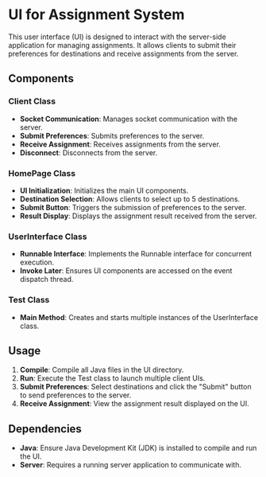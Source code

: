 # UI for Assignment System

This user interface (UI) is designed to interact with the server-side application for managing assignments. It allows clients to submit their preferences for destinations and receive assignments from the server.

## Components

### Client Class

- **Socket Communication**: Manages socket communication with the server.
- **Submit Preferences**: Submits preferences to the server.
- **Receive Assignment**: Receives assignments from the server.
- **Disconnect**: Disconnects from the server.

### HomePage Class

- **UI Initialization**: Initializes the main UI components.
- **Destination Selection**: Allows clients to select up to 5 destinations.
- **Submit Button**: Triggers the submission of preferences to the server.
- **Result Display**: Displays the assignment result received from the server.

### UserInterface Class

- **Runnable Interface**: Implements the Runnable interface for concurrent execution.
- **Invoke Later**: Ensures UI components are accessed on the event dispatch thread.

### Test Class

- **Main Method**: Creates and starts multiple instances of the UserInterface class.

## Usage

1. **Compile**: Compile all Java files in the UI directory.
2. **Run**: Execute the Test class to launch multiple client UIs.
3. **Submit Preferences**: Select destinations and click the "Submit" button to send preferences to the server.
4. **Receive Assignment**: View the assignment result displayed on the UI.

## Dependencies

- **Java**: Ensure Java Development Kit (JDK) is installed to compile and run the UI.
- **Server**: Requires a running server application to communicate with.
